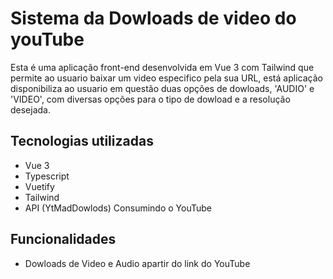 # Sistema da Dowloads de video do youTube

Esta é uma aplicação front-end desenvolvida em Vue 3 com Tailwind que permite ao usuario baixar um video especifico pela sua URL, está aplicação disponibiliza ao usuario em questão duas opções de dowloads, 'AUDIO' e 'VIDEO', com diversas opções para o tipo de dowload e a resolução desejada.

## Tecnologias utilizadas

- Vue 3
- Typescript
- Vuetify
- Tailwind
- API (YtMadDowlods) Consumindo o YouTube

## Funcionalidades

- Dowloads de Video e Audio apartir do link do YouTube


